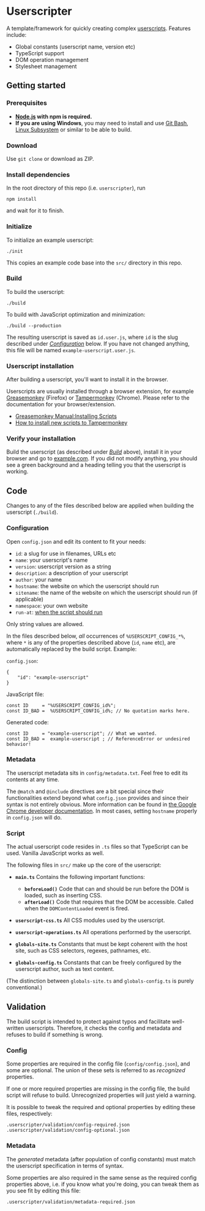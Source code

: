 # Userscripter

A template/framework for quickly creating complex [userscripts](https://wiki.greasespot.net/User_script). Features include:

* Global constants (userscript name, version etc)
* TypeScript support
* DOM operation management
* Stylesheet management


## Getting started

### Prerequisites

* **[Node.js](https://nodejs.org) with npm is required.**
* **If you are using Windows**, you may need to install and use [Git Bash](https://git-scm.com/downloads), [Linux Subsystem](https://msdn.microsoft.com/en-us/commandline/wsl/install-win10) or similar to be able to build.


### Download

Use `git clone` or download as ZIP.


### Install dependencies

In the root directory of this repo (i.e. `userscripter`), run

    npm install

and wait for it to finish.


### Initialize

To initialize an example userscript:

    ./init

This copies an example code base into the `src/` directory in this repo.


### Build

To build the userscript:

    ./build

To build with JavaScript optimization and minimization:

    ./build --production

The resulting userscript is saved as `id.user.js`, where `id` is the slug described under [_Configuration_](#configuration) below. If you have not changed anything, this file will be named `example-userscript.user.js`.


### Userscript installation

After building a userscript, you'll want to install it in the browser.

Userscripts are usually installed through a browser extension, for example [Greasemonkey](https://addons.mozilla.org/en-US/firefox/addon/greasemonkey/) (Firefox) or [Tampermonkey](https://chrome.google.com/webstore/detail/tampermonkey/dhdgffkkebhmkfjojejmpbldmpobfkfo) (Chrome). Please refer to the documentation for your browser/extension.

* [Greasemonkey Manual:Installing Scripts](https://wiki.greasespot.net/Greasemonkey_Manual:Installing_Scripts)
* [How to install new scripts to Tampermonkey](http://tampermonkey.net/faq.php#Q102)


### Verify your installation

Build the userscript (as described under [_Build_](#build) above), install it in your browser and go to [example.com](http://example.com). If you did not modify anything, you should see a green background and a heading telling you that the userscript is working.



## Code

Changes to any of the files described below are applied when building the userscript (`./build`).


### Configuration

Open `config.json` and edit its content to fit your needs:

* `id`: a slug for use in filenames, URLs etc
* `name`: your userscript's name
* `version`: userscript version as a string
* `description`: a description of your userscript
* `author`: your name
* `hostname`: the website on which the userscript should run
* `sitename`: the name of the website on which the userscript should run (if applicable)
* `namespace`: your own website
* `run-at`: [when the script should run](https://wiki.greasespot.net/Metadata_Block#.40run-at)

Only string values are allowed.

In the files described below, *all* occurrences of `%USERSCRIPT_CONFIG_*%`, where `*` is any of the properties described above (`id`, `name` etc), are automatically replaced by the build script. Example:

`config.json`:

    {
        "id": "example-userscript"
    }

JavaScript file:

    const ID     = "%USERSCRIPT_CONFIG_id%";
    const ID_BAD =  %USERSCRIPT_CONFIG_id%; // No quotation marks here.

Generated code:

    const ID     = "example-userscript"; // What we wanted.
    const ID_BAD =  example-userscript ; // ReferenceError or undesired behavior!



### Metadata

The userscript metadata sits in `config/metadata.txt`. Feel free to edit its contents at any time.

The `@match` and `@include` directives are a bit special since their functionalities extend beyond what `config.json` provides and since their syntax is not entirely obvious. More information can be found in [the Google Chrome developer documentation](https://developer.chrome.com/extensions/match_patterns). In most cases, setting `hostname` properly in `config.json` will do.


### Script

The actual userscript code resides in `.ts` files so that TypeScript can be used. Vanilla JavaScript works as well.

The following files in `src/` make up the core of the userscript:

* **`main.ts`**
Contains the following important functions:
    * **`beforeLoad()`**
    Code that can and should be run before the DOM is loaded, such as inserting CSS.
    * **`afterLoad()`**
    Code that requires that the DOM be accessible. Called when the `DOMContentLoaded` event is fired.

* **`userscript-css.ts`**
All CSS modules used by the userscript.

* **`userscript-operations.ts`**
All operations performed by the userscript.

* **`globals-site.ts`**
Constants that must be kept coherent with the host site, such as CSS selectors, regexes, pathnames, etc.

* **`globals-config.ts`**
Constants that can be freely configured by the userscript author, such as text content.

(The distinction between `globals-site.ts` and `globals-config.ts` is purely conventional.)



## Validation

The build script is intended to protect against typos and facilitate well-written userscripts. Therefore, it checks the config and metadata and refuses to build if something is wrong.


### Config

Some properties are required in the config file (`config/config.json`), and some are optional. The union of these sets is referred to as _recognized_ properties.

If one or more required properties are missing in the config file, the build script will refuse to build. Unrecognized properties will just yield a warning.

It is possible to tweak the required and optional properties by editing these files, respectively:

    .userscripter/validation/config-required.json
    .userscripter/validation/config-optional.json


### Metadata

The _generated_ metadata (after population of config constants) must match the userscript specification in terms of syntax.

Some properties are also required in the same sense as the required config properties above, i.e. if you know what you're doing, you can tweak them as you see fit by editing this file:

    .userscripter/validation/metadata-required.json
